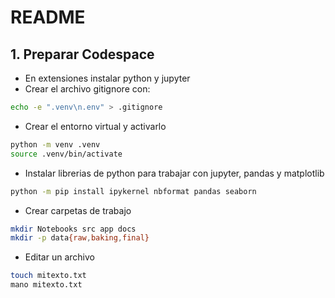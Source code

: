 # README
## 1. Preparar Codespace
- En extensiones instalar python y jupyter
- Crear el archivo gitignore con:
```bash
echo -e ".venv\n.env" > .gitignore
```
- Crear el entorno virtual y activarlo
```bash
python -m venv .venv
source .venv/bin/activate
```
- Instalar librerias de python para trabajar con jupyter, pandas y matplotlib
```bash
python -m pip install ipykernel nbformat pandas seaborn 
```
- Crear carpetas de trabajo
```bash
mkdir Notebooks src app docs
mkdir -p data{raw,baking,final}
```
- Editar un archivo
```bash
touch mitexto.txt
mano mitexto.txt
```